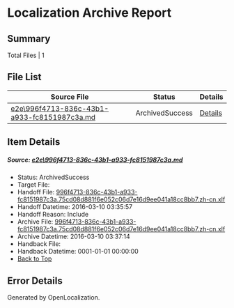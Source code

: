 # <a name='report-top'></a> Localization Archive Report

## Summary
 Total Files | 1

## File List
 Source File | Status | Details 
 ----------- | ------ | ------- 
 [e2e\996f4713-836c-43b1-a933-fc8151987c3a.md](https://github.com/OpenLocalizationTest/oltest/blob/a5d761ba3e6618a9ef5b9c730b6f4db74bed5019/e2e/996f4713-836c-43b1-a933-fc8151987c3a.md) | ArchivedSuccess | [Details](#bbde69f0dffc9c2edccad6a245b8d506e5f911b43)

## Item Details
##### <a name='bbde69f0dffc9c2edccad6a245b8d506e5f911b43'></a> Source: [e2e\996f4713-836c-43b1-a933-fc8151987c3a.md](https://github.com/OpenLocalizationTest/oltest/blob/a5d761ba3e6618a9ef5b9c730b6f4db74bed5019/e2e/996f4713-836c-43b1-a933-fc8151987c3a.md)
* Status: ArchivedSuccess
* Target File: 
* Handoff File: [996f4713-836c-43b1-a933-fc8151987c3a.75cd08d881f6e052c06d7e16d9ee041a18cc8bb7.zh-cn.xlf](https://github.com/OpenLocalizationTestOrg/olhandoff/blob/77b736a15f29b218dfad5db8f7616b82a0971478/ol-handoff/OpenLocalizationTestOrg/oltest.zh-cn/xinjiang/ht/996f4713-836c-43b1-a933-fc8151987c3a.75cd08d881f6e052c06d7e16d9ee041a18cc8bb7.zh-cn.xlf)
* Handoff Datetime: 2016-03-10 03:35:57
* Handoff Reason: Include
* Archive File: [996f4713-836c-43b1-a933-fc8151987c3a.75cd08d881f6e052c06d7e16d9ee041a18cc8bb7.zh-cn.xlf](https://github.com/OpenLocalizationTestOrg/olhandoff/blob/716c6607a12061ed14113e29441af6e86d32c99f/ol-handoff/OpenLocalizationTestOrg/oltest.zh-cn/xinjiang/ht/archive/996f4713-836c-43b1-a933-fc8151987c3a.75cd08d881f6e052c06d7e16d9ee041a18cc8bb7.zh-cn.xlf)
* Archive Datetime: 2016-03-10 03:37:14
* Handback File: 
* Handback Datetime: 0001-01-01 00:00:00
* [Back to Top](#report-top)


## Error Details

Generated by OpenLocalization.
